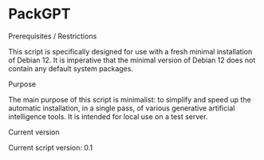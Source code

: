 # PackGPT

Prerequisites / Restrictions

This script is specifically designed for use with a fresh minimal installation of Debian 12. It is imperative that the minimal version of Debian 12 does not contain any default system packages.

Purpose

The main purpose of this script is minimalist: to simplify and speed up the automatic installation, in a single pass, of various generative artificial intelligence tools. It is intended for local use on a test server.

Current version

Current script version: 0.1

